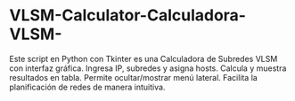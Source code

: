 # VLSM-Calculator-Calculadora-VLSM-
Este script en Python con Tkinter es una Calculadora de Subredes VLSM con interfaz gráfica. Ingresa IP, subredes y asigna hosts. Calcula y muestra resultados en tabla. Permite ocultar/mostrar menú lateral. Facilita la planificación de redes de manera intuitiva.
